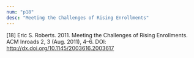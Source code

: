 ```yaml
---
num: "p18"
desc: "Meeting the Challenges of Rising Enrollments"
---
```



[18] Eric S. Roberts. 2011. Meeting the Challenges of Rising Enrollments. ACM Inroads 2, 3 (Aug. 2011), 4–6. DOI: 
<http://dx.doi.org/10.1145/2003616.2003617>





